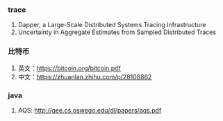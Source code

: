### trace
1. Dapper, a Large-Scale Distributed Systems Tracing Infrastructure
2. Uncertainty in Aggregate Estimates from Sampled Distributed Traces

### 比特币
1. 英文：https://bitcoin.org/bitcoin.pdf
2. 中文：https://zhuanlan.zhihu.com/p/28108862

### java
1. AQS: http://gee.cs.oswego.edu/dl/papers/aqs.pdf
